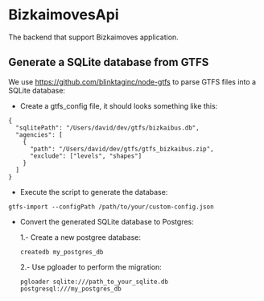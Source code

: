 # BizkaimovesApi
The backend that support Bizkaimoves application.

## Generate a SQLite database from GTFS
We use https://github.com/blinktaginc/node-gtfs to parse GTFS files into a SQLite database:

- Create a gtfs_config file, it should looks something like this:

```
{
  "sqlitePath": "/Users/david/dev/gtfs/bizkaibus.db",
  "agencies": [
    {
      "path": "/Users/david/dev/gtfs/gtfs_bizkaibus.zip",
      "exclude": ["levels", "shapes"]
    }
  ]
}
```

- Execute the script to generate the database:
```
gtfs-import --configPath /path/to/your/custom-config.json
```

- Convert the generated SQLite database to Postgres:

  1.- Create a new postgree database:
  ```
  createdb my_postgres_db
  ```
  2.- Use pgloader to perform the migration:
  ```
  pgloader sqlite:///path_to_your_sqlite.db postgresql:///my_postgres_db
  ```
